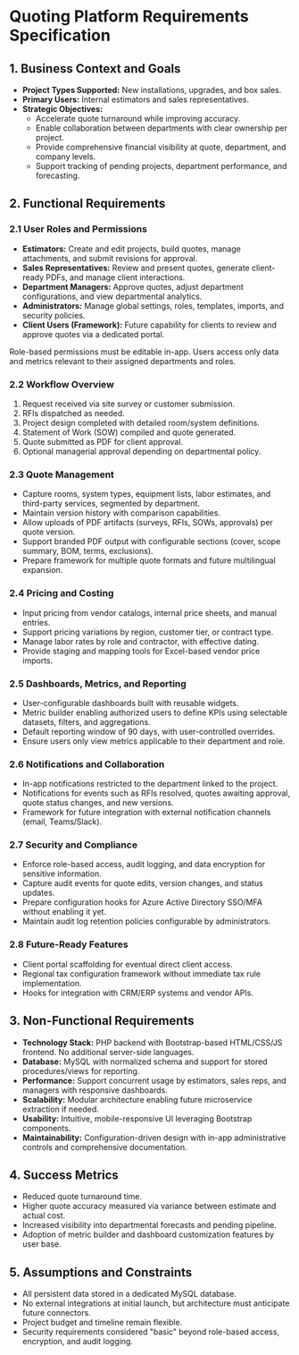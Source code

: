 # Quoting Platform Requirements Specification

## 1. Business Context and Goals
- **Project Types Supported:** New installations, upgrades, and box sales.
- **Primary Users:** Internal estimators and sales representatives.
- **Strategic Objectives:**
  - Accelerate quote turnaround while improving accuracy.
  - Enable collaboration between departments with clear ownership per project.
  - Provide comprehensive financial visibility at quote, department, and company levels.
  - Support tracking of pending projects, department performance, and forecasting.

## 2. Functional Requirements
### 2.1 User Roles and Permissions
- **Estimators:** Create and edit projects, build quotes, manage attachments, and submit revisions for approval.
- **Sales Representatives:** Review and present quotes, generate client-ready PDFs, and manage client interactions.
- **Department Managers:** Approve quotes, adjust department configurations, and view departmental analytics.
- **Administrators:** Manage global settings, roles, templates, imports, and security policies.
- **Client Users (Framework):** Future capability for clients to review and approve quotes via a dedicated portal.

Role-based permissions must be editable in-app. Users access only data and metrics relevant to their assigned departments and roles.

### 2.2 Workflow Overview
1. Request received via site survey or customer submission.
2. RFIs dispatched as needed.
3. Project design completed with detailed room/system definitions.
4. Statement of Work (SOW) compiled and quote generated.
5. Quote submitted as PDF for client approval.
6. Optional managerial approval depending on departmental policy.

### 2.3 Quote Management
- Capture rooms, system types, equipment lists, labor estimates, and third-party services, segmented by department.
- Maintain version history with comparison capabilities.
- Allow uploads of PDF artifacts (surveys, RFIs, SOWs, approvals) per quote version.
- Support branded PDF output with configurable sections (cover, scope summary, BOM, terms, exclusions).
- Prepare framework for multiple quote formats and future multilingual expansion.

### 2.4 Pricing and Costing
- Input pricing from vendor catalogs, internal price sheets, and manual entries.
- Support pricing variations by region, customer tier, or contract type.
- Manage labor rates by role and contractor, with effective dating.
- Provide staging and mapping tools for Excel-based vendor price imports.

### 2.5 Dashboards, Metrics, and Reporting
- User-configurable dashboards built with reusable widgets.
- Metric builder enabling authorized users to define KPIs using selectable datasets, filters, and aggregations.
- Default reporting window of 90 days, with user-controlled overrides.
- Ensure users only view metrics applicable to their department and role.

### 2.6 Notifications and Collaboration
- In-app notifications restricted to the department linked to the project.
- Notifications for events such as RFIs resolved, quotes awaiting approval, quote status changes, and new versions.
- Framework for future integration with external notification channels (email, Teams/Slack).

### 2.7 Security and Compliance
- Enforce role-based access, audit logging, and data encryption for sensitive information.
- Capture audit events for quote edits, version changes, and status updates.
- Prepare configuration hooks for Azure Active Directory SSO/MFA without enabling it yet.
- Maintain audit log retention policies configurable by administrators.

### 2.8 Future-Ready Features
- Client portal scaffolding for eventual direct client access.
- Regional tax configuration framework without immediate tax rule implementation.
- Hooks for integration with CRM/ERP systems and vendor APIs.

## 3. Non-Functional Requirements
- **Technology Stack:** PHP backend with Bootstrap-based HTML/CSS/JS frontend. No additional server-side languages.
- **Database:** MySQL with normalized schema and support for stored procedures/views for reporting.
- **Performance:** Support concurrent usage by estimators, sales reps, and managers with responsive dashboards.
- **Scalability:** Modular architecture enabling future microservice extraction if needed.
- **Usability:** Intuitive, mobile-responsive UI leveraging Bootstrap components.
- **Maintainability:** Configuration-driven design with in-app administrative controls and comprehensive documentation.

## 4. Success Metrics
- Reduced quote turnaround time.
- Higher quote accuracy measured via variance between estimate and actual cost.
- Increased visibility into departmental forecasts and pending pipeline.
- Adoption of metric builder and dashboard customization features by user base.

## 5. Assumptions and Constraints
- All persistent data stored in a dedicated MySQL database.
- No external integrations at initial launch, but architecture must anticipate future connectors.
- Project budget and timeline remain flexible.
- Security requirements considered "basic" beyond role-based access, encryption, and audit logging.

